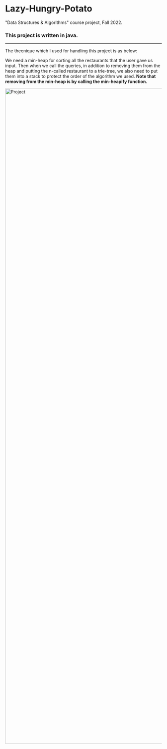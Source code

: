 # Lazy-Hungry-Potato
"Data Structures &amp; Algorithms" course project, Fall 2022.


### This project is written in java.

------

The thecnique which I used for handling this project is as below:

We need a min-heap for sorting all the restaurants that the user gave us input. Then when we call the queries,  in addition to removing them from the heap and putting the n-called restaurant to a trie-tree, we also need to put them into a stack to protect the order of the algorithm we used.
**Note that removing from the min-heap is by calling the min-heapify function.**


<img width="2108" alt="Project" src="https://user-images.githubusercontent.com/93030419/215882869-98ca3624-d9df-44c1-9ad0-b8d0353817be.png">

